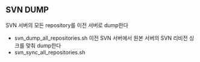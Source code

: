 ## SVN DUMP
SVN 서버의 모든 repository를 이전 서버로 dump한다
* svn_dump_all_repositories.sh
이전 SVN 서버에서 원본 서버의 SVN 리비전 싱크를 맞춰 dump한다
* svn_sync_all_repositories.sh
